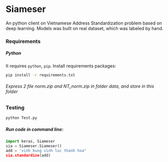# Siameser

An python client on Vietnamese Address Standardization problem based on deep learning. Models was built on real dataset, which was labeled by hand.

### Requirements

##### Python
It requires ```python```, ```pip```.
Install requirements packages:
```sh
pip install -r requirements.txt
```

###### Express 2 file norm.zip and NT_norm.zip in folder data, and store in this folder <br>

### Testing <br>
```sh
python Test.py
```

##### Run code in command line:
```python
import keras, Siameser
sia = Siameser.Siameser()
add = 'vinh hung vinh loc thanh hoa"
sia.standardize(add) 
```

